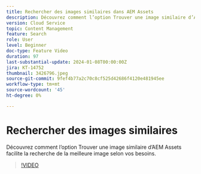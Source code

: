 ```yaml
---
title: Rechercher des images similaires dans AEM Assets
description: Découvrez comment l’option Trouver une image similaire d’AEM Assets facilite la recherche de la meilleure image selon vos besoins.
version: Cloud Service
topic: Content Management
feature: Search
role: User
level: Beginner
doc-type: Feature Video
duration: 97
last-substantial-update: 2024-01-08T00:00:00Z
jira: KT-14752
thumbnail: 3426796.jpeg
source-git-commit: 9fef4b77a2c70c8cf525d42686f4120e481945ee
workflow-type: tm+mt
source-wordcount: '45'
ht-degree: 0%

---
```



# Rechercher des images similaires

Découvrez comment l’option Trouver une image similaire d’AEM Assets facilite la recherche de la meilleure image selon vos besoins.

>[!VIDEO](https://video.tv.adobe.com/v/3426796/?learn=on)
